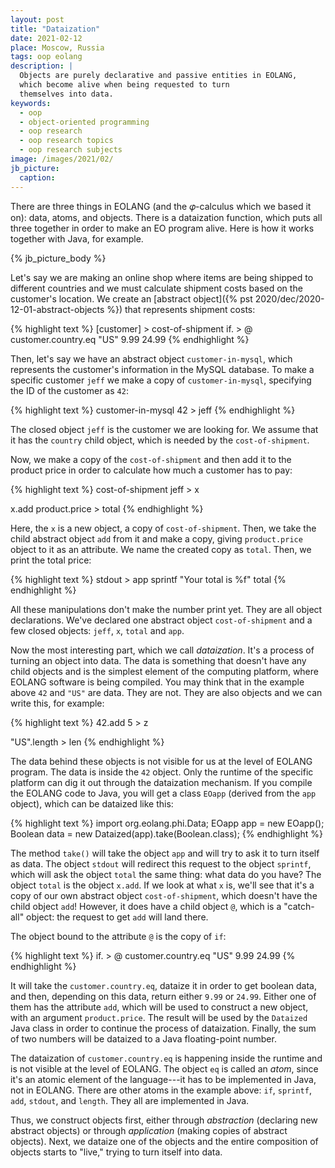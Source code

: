 ```yaml
---
layout: post
title: "Dataization"
date: 2021-02-12
place: Moscow, Russia
tags: oop eolang
description: |
  Objects are purely declarative and passive entities in EOLANG,
  which become alive when being requested to turn
  themselves into data.
keywords:
  - oop
  - object-oriented programming
  - oop research
  - oop research topics
  - oop research subjects
image: /images/2021/02/
jb_picture:
  caption:
---
```


There are three things in EOLANG (and the 𝜑-calculus which we
based it on): data, atoms, and objects. There is a dataization
function, which puts all three together in order to make an EO
program alive. Here is how it works together with Java,
for example.

<!--more-->

{% jb_picture_body %}

Let's say we are making an online shop where items are
being shipped to different countries and we must calculate
shipment costs based on the customer's location. We create
an [abstract object]({% pst 2020/dec/2020-12-01-abstract-objects %})
that represents shipment costs:

{% highlight text %}
[customer] > cost-of-shipment
  if. > @
    customer.country.eq "US"
    9.99
    24.99
{% endhighlight %}

Then, let's say we have an abstract object `customer-in-mysql`,
which represents the customer's information in the MySQL database. To
make a specific customer `jeff` we make a copy of `customer-in-mysql`,
specifying the ID of the customer as `42`:

{% highlight text %}
customer-in-mysql 42 > jeff
{% endhighlight %}

The closed object `jeff` is the customer we are looking for.
We assume that it has the `country` child object, which is needed by
the `cost-of-shipment`.

Now, we make a copy of the `cost-of-shipment` and then
add it to the product price in order to calculate how
much a customer has to pay:

{% highlight text %}
cost-of-shipment jeff > x

x.add product.price > total
{% endhighlight %}

Here, the `x` is a new object, a copy of `cost-of-shipment`. Then,
we take the child abstract object `add` from it and make a copy,
giving `product.price` object to it as an attribute. We name the created copy
as `total`. Then, we print the total price:

{% highlight text %}
stdout > app
  sprintf
    "Your total is %f" total
{% endhighlight %}

All these manipulations don't make the number print yet. They
are all object declarations. We've declared one abstract object
`cost-of-shipment` and a few closed objects: `jeff`, `x`, `total` and
`app`.

Now the most interesting part, which we call _dataization_. It's a process
of turning an object into data. The data is something that doesn't have
any child objects and is the simplest element of the computing platform,
where EOLANG software is being compiled. You may think that in the example
above `42` and `"US"` are data. They are not. They are also objects
and we can write this, for example:

{% highlight text %}
42.add 5 > z

"US".length > len
{% endhighlight %}

The data behind these objects is not visible for us at the level of
EOLANG program. The data is inside the `42` object. Only the runtime
of the specific platform can dig it out through the dataization
mechanism. If you compile the EOLANG code to Java, you will get
a class `EOapp` (derived from the `app` object), which can be dataized
like this:

{% highlight text %}
import org.eolang.phi.Data;
EOapp app = new EOapp();
Boolean data = new Dataized(app).take(Boolean.class);
{% endhighlight %}

The method `take()` will take the object `app` and will try to ask it
to turn itself as data. The object `stdout` will redirect this request
to the object `sprintf`, which will ask the object `total` the same thing:
what data do you have? The object `total` is the object `x.add`.
If we look at what `x` is, we'll see that it's a copy of our own
abstract object `cost-of-shipment`, which doesn't have the child object `add`!
However, it does have a child object `@`, which is a "catch-all" object:
the request to get `add` will land there.

The object bound to the attribute `@` is the copy of `if`:

{% highlight text %}
if. > @
  customer.country.eq "US"
  9.99
  24.99
{% endhighlight %}

It will take the `customer.country.eq`, dataize it in order to get 
boolean data, and then, depending on this data, return either `9.99` or `24.99`.
Either one of them has the attribute `add`, which will be used to
construct a new object, with an argument `product.price`. The result
will be used by the `Dataized` Java class in order to continue the process
of dataization. Finally, the sum of two numbers will be dataized to a
Java floating-point number.

The dataization of `customer.country.eq` is happening inside
the runtime and is not visible at the level of EOLANG. The object
`eq` is called an _atom_, since it's an atomic element of the language---it
has to be implemented in Java, not in EOLANG. There are other atoms
in the example above: `if`, `sprintf`, `add`, `stdout`, and `length`.
They all are implemented in Java.

Thus, we construct objects first, either through _abstraction_ (declaring new
abstract objects) or through _application_ (making copies of abstract
objects). Next, we dataize one of the objects and the entire composition
of objects starts to "live," trying to turn itself into data.




